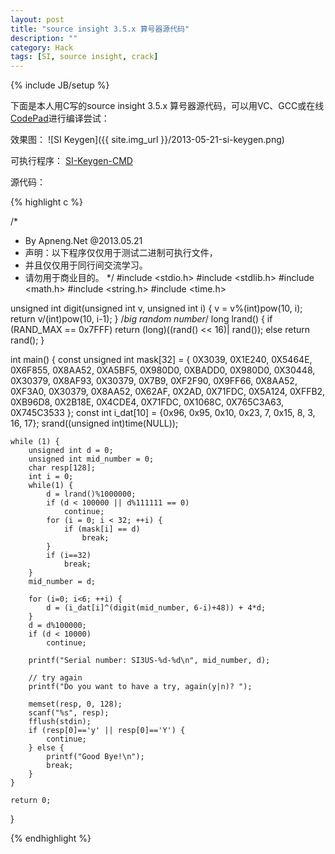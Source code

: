 ```yaml
---
layout: post
title: "source insight 3.5.x 算号器源代码"
description: ""
category: Hack
tags: [SI, source insight, crack]
---
```

{% include JB/setup %}

下面是本人用C写的source insight 3.5.x 算号器源代码，可以用VC、GCC或在线[CodePad](http://codepad.org/)进行编译尝试：

效果图：
![SI Keygen]({{ site.img_url }}/2013-05-21-si-keygen.png)

可执行程序：
[SI-Keygen-CMD](https://dl.dropboxusercontent.com/u/6893139/exe/si-keygen.exe)

源代码：

{% highlight c %}

/*
* By Apneng.Net @2013.05.21
* 声明：以下程序仅仅用于测试二进制可执行文件，
* 并且仅仅用于同行间交流学习。
* 请勿用于商业目的。
*/
#include <stdio.h>
#include <stdlib.h>
#include <math.h>
#include <string.h>
#include <time.h>

unsigned int digit(unsigned int v, unsigned int i)
{
	v = v%(int)pow(10, i);
	return v/(int)pow(10, i-1);
}
/*big random number*/
long lrand()
{
	if (RAND_MAX == 0x7FFF)
		return (long)((rand() << 16)| rand());
	else
		return rand();
}

int main()
{
	const unsigned int mask[32] = {
		0X3039, 0X1E240, 0X5464E, 0X6F855, 0X8AA52, 0XA5BF5, 0X980D0,
		0XBADD0, 0X980D0, 0X30448, 0X30379, 0X8AF93, 0X30379, 0X7B9,
		0XF2F90, 0X9FF66, 0X8AA52, 0XF3A0, 0X30379, 0X8AA52, 0X62AF,
		0X2AD, 0X71FDC, 0X5A124, 0XFFB2, 0XB96D8, 0X2B18E, 0X4CDE4,
		0X71FDC, 0X1068C, 0X765C3A63, 0X745C3533
	};
	const int i_dat[10] = {0x96, 0x95, 0x10, 0x23, 7, 0x15, 8, 3, 16, 17};
	srand((unsigned int)time(NULL));

	while (1) {
		unsigned int d = 0;
		unsigned int mid_number = 0;
		char resp[128];
		int i = 0;
		while(1) {
			d = lrand()%1000000;
			if (d < 100000 || d%111111 == 0)
				continue;
			for (i = 0; i < 32; ++i) {
				if (mask[i] == d)
					break;
			}
			if (i==32)
				break;
		} 
		mid_number = d;

		for (i=0; i<6; ++i) {
			d = (i_dat[i]^(digit(mid_number, 6-i)+48)) + 4*d;
		}
		d = d%100000;
		if (d < 10000)
			continue;

		printf("Serial number: SI3US-%d-%d\n", mid_number, d);

		// try again
		printf("Do you want to have a try, again(y|n)? ");
		
		memset(resp, 0, 128);
		scanf("%s", resp);
		fflush(stdin);
		if (resp[0]=='y' || resp[0]=='Y') {
			continue;
		} else {
			printf("Good Bye!\n");
			break;
		}
	}

	return 0;
}

{% endhighlight %}
